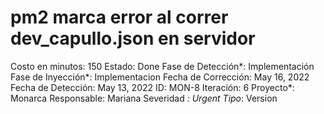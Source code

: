 # pm2 marca error al correr dev_capullo.json en servidor

Costo en minutos: 150
Estado: Done
Fase de Detección*: Implementación
Fase de Inyección*: Implementacion
Fecha de Corrección: May 16, 2022
Fecha de Detección: May 13, 2022
ID: MON-8
Iteración: 6
Proyecto*: Monarca
Responsable: Mariana
Severidad *: Urgent
Tipo*: Version